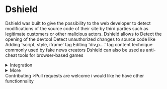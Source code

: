 # Dshield
Dshield was built to give the possibility to the web developer to detect modifications of the source code of their site by third parties such as legitimate customers or other malicious actors.
Dshield allows to
Detect the opening of the devtool
Detect unauthorized changes to source code like
Adding 'script, style, iframe' tag
Editing 'div,p....' tag content technique commonly used by fake news creators
Dshield can also be used as anti-cheat tools for browser-based games
<details><summary>Integration</summary>
<p>
Add the script tag with the correct path for Dshield.js file  after </body> balise 
#### initialisation
```js
        //start the Dshield 
        Dshield.start(callback1,callback2);
        //callback1 is triggered when it detects the opening of the devtool
        //callback2 is triggered when it detects unauthorized changes
        
</p>
</details>
<details><summary>More</summary>
<p>
More functionnalities 
#### Get data
```js
        var data=Dshield.data;
</p>
</details>
Contributing
>Pull requests are welcome i would like he have other functionnality


